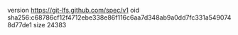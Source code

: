 version https://git-lfs.github.com/spec/v1
oid sha256:c68786cf12f4712ebe338e86f116c6aa7d348ab9a0dd7fc331a5490748d77de1
size 24383
